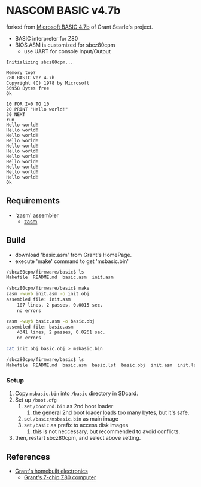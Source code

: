 # NASCOM BASIC v4.7b

forked from [Microsoft BASIC 4.7b](http://searle.x10host.com/z80/sbc_NascomBasic.zip) of Grant Searle's project.  

* BASIC interpreter for Z80
* BIOS.ASM is customized for sbcz80cpm
  * use UART for console Input/Output

```
Initializing sbcz80cpm...

Memory top? 
Z80 BASIC Ver 4.7b
Copyright (C) 1978 by Microsoft
56958 Bytes free
Ok

10 FOR I=0 TO 10
20 PRINT "Hello world!"
30 NEXT
run
Hello world!
Hello world!
Hello world!
Hello world!
Hello world!
Hello world!
Hello world!
Hello world!
Hello world!
Hello world!
Hello world!
Ok
```

## Requirements
* 'zasm' assembler
  * [zasm](https://k1.spdns.de/Develop/Projects/zasm/Distributions/)

## Build
* download 'basic.asm' from Grant's HomePage.
* execute 'make' command to get 'msbasic.bin'
```bash
/sbcz80cpm/firmware/basic$ ls
Makefile  README.md  basic.asm  init.asm

/sbcz80cpm/firmware/basic$ make
zasm -wuyb init.asm -o init.obj
assembled file: init.asm
    107 lines, 2 passes, 0.0015 sec.
    no errors

zasm -wuyb basic.asm -o basic.obj
assembled file: basic.asm
    4341 lines, 2 passes, 0.0261 sec.
    no errors

cat init.obj basic.obj > msbasic.bin

/sbcz80cpm/firmware/basic$ ls
Makefile  README.md  basic.asm  basic.lst  basic.obj  init.asm  init.lst  init.obj  msbasic.bin
```

### Setup

1. Copy `msbasic.bin` into `/basic` directory in SDcard.
2. Set up `/boot.cfg`
   1. set `/boot2nd.bin` as 2nd boot loader
      1. the general 2nd boot loader loads too many bytes, but it's safe.
   2. set `/basic/msbasic.bin` as main image
   3. set `/basic` as prefix to access disk images
      1. this is not neccessary, but recommended to avoid conflicts.
3. then, restart sbcz80cpm, and select above setting.

## References
* [Grant's homebuilt electronics](http://searle.x10host.com/)
  * [Grant's 7-chip Z80 computer](http://searle.x10host.com/z80/SimpleZ80.html)
